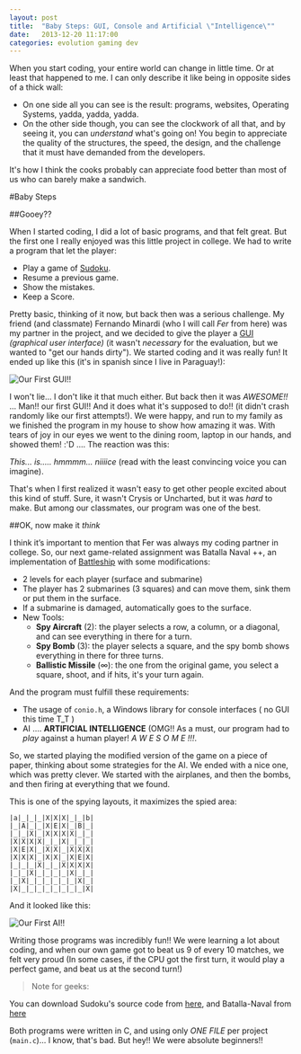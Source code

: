 ```yaml
---
layout: post
title:  "Baby Steps: GUI, Console and Artificial \"Intelligence\""
date:   2013-12-20 11:17:00
categories: evolution gaming dev
---
```


When you start coding, your entire world can change in little time. Or at least that happened to me. I can only describe it like being in
opposite sides of a thick wall:

* On one side all you can see is the result: programs, websites, Operating Systems, yadda, yadda, yadda. 
* On the other side though, you can see the clockwork of all that, and by seeing it, you can *understand* what's going on! You begin to appreciate the quality of 
the structures, the speed, the design, and the challenge that it must have demanded from the developers. 

It's how I think the cooks probably can appreciate food better than most of us who can barely make a sandwich.

#Baby Steps

##Gooey??

When I started coding, I did a lot of basic programs, and that felt great. But the first one I really enjoyed was this little project in college. We had to write
a program that let the player:

* Play a game of [Sudoku](http://en.wikipedia.org/wiki/Sudoku).
* Resume a previous game.
* Show the mistakes.
* Keep a Score.

Pretty basic, thinking of it now, but back then was a serious challenge. My friend (and classmate) Fernando Minardi (who I will call *Fer* from here) was my partner in 
the project, and we decided to give the player a [GUI](http://en.wikipedia.org/wiki/Graphical_user_interface) *(graphical user interface)* (it wasn't *necessary* for 
the evaluation, but we wanted to "get our hands dirty"). We started coding and it was really fun! It ended up like this (it's in spanish since I live in Paraguay!):

![][sudoku]

I won't lie... I don't like it that much either. But back then it was *AWESOME!!* ... Man!! our first GUI!! And it does what it's supposed to do!! (it didn't crash
randomly like our first attempts!). We were happy, and run to my family as we finished the program in my house to show how amazing it was. With tears of joy in our eyes
we went to the dining room, laptop in our hands, and showed them! :'D .... The reaction was this:

*This... is..... hmmmm... niiiice* (read with the least convincing voice you can imagine). 

That's when I first realized it wasn't easy to get other people excited about this kind of stuff. Sure, it wasn't Crysis or Uncharted, but it was *hard* to make. But
among our classmates, our program was one of the best.

##OK, now make it *think*

I think it’s important to mention that Fer was always my coding partner in college. So, our next game-related assignment was Batalla Naval ++, an implementation of 
[Battleship]( http://en.wikipedia.org/wiki/Battleship_\(game\) ) with some modifications:

* 2 levels for each player (surface and submarine)
* The player has 2 submarines (3 squares) and can move them, sink them or put them in the surface.
* If a submarine is damaged, automatically goes to the surface.
* New Tools:
    * **Spy Aircraft** (2): the player selects a row, a column, or a diagonal, and can see everything in there for a turn.
    * **Spy Bomb** (3): the player selects a square, and the spy bomb shows everything in there for three turns.
    * **Ballistic Missile** (&infin;): the one from the original game, you select a square, shoot, and if hits, it's your turn again.

And the program must fulfill these requirements:

* The usage of `conio.h`, a Windows library for console interfaces ( no GUI this time T_T )
* AI .... **ARTIFICIAL INTELLIGENCE** (OMG!! As a must, our program had to *play* against a human player! *A W E S O M E !!!*.

So, we started playing  the modified version of the game on a piece of paper, thinking about some strategies for the AI. We ended with a nice one, which was pretty clever. 
We started with the airplanes, and then the bombs, and then firing at everything that we found. 

This is one of the spying layouts, it maximizes the spied area:

    |a|_|_|_|X|X|X|_|_|b|
    |_|A|_|_|X|E|X|_|B|_|
    |_|_|X|_|X|X|X|X|_|_|
    |X|X|X|X|_|_|X|_|_|_|
    |X|E|X|_|X|X|_|X|X|X|
    |X|X|X|_|X|X|_|X|E|X|
    |_|_|_|X|_|_|X|X|X|X|
    |_|_|X|_|_|_|_|X|_|_|
    |_|X|_|_|_|_|_|_|X|_|
    |X|_|_|_|_|_|_|_|_|X|

And it looked like this:

![][battleship]

Writing those programs was incredibly fun!! We were learning a lot about coding, and when our own game got to beat us 9 of every 10 matches, we felt very proud (In 
some cases, if the CPU got the first turn, it would play a perfect game, and beat us at the second turn!)

> Note for geeks:

You can download Sudoku's source code from [here](https://github.com/torresmateo/TAI1-Sudoku), and Batalla-Naval from [here](https://github.com/torresmateo/Batalla-Naval)

Both programs were written in C, and using only *ONE FILE* per project (`main.c`)... I know, that's bad. But hey!! We were absolute beginners!!

[sudoku]:/images/baby-steps/sudoku.png "Our First GUI!!"
[battleship]:/images/baby-steps/battleship.png "Our First AI!!"
